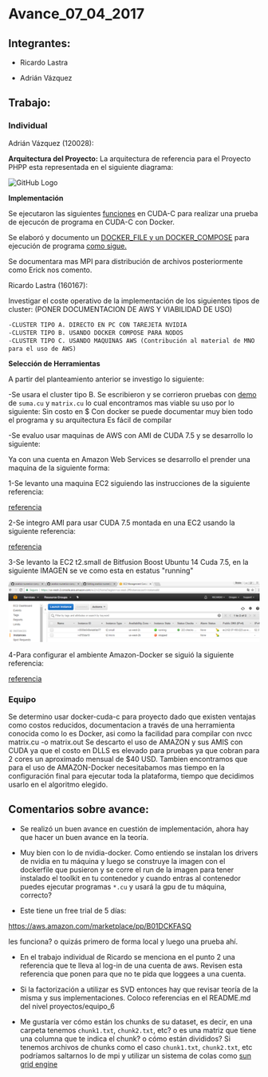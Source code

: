# Avance_07_04_2017

## Integrantes:

* Ricardo Lastra

* Adrián Vázquez

## Trabajo:

### Individual

Adrián Vázquez (120028):

__Arquitectura del Proyecto:__ La arquitectura de referencia para el Proyecto PHPP esta representada en el siguiente diagrama:

![GitHub Logo](images/ArquitecturaReferencia-v1.0.png) 


__Implementación__


Se ejecutaron las siguientes [funciones](code) en CUDA-C para realizar una prueba de ejecucón de programa en CUDA-C con Docker.

Se elaboró y documento un [DOCKER_FILE y un DOCKER_COMPOSE](docker-cuda.md) para ejecución de programa [como sigue.](ambiente)

Se documentara mas MPI para distribución de archivos posteriormente como Erick nos comento.

Ricardo Lastra (160167):

Investigar el coste operativo de la implementación de los siguientes tipos de cluster:  (PONER DOCUMENTACION DE AWS Y VIABILIDAD DE USO)

	-CLUSTER TIPO A. DIRECTO EN PC CON TAREJETA NVIDIA
	-CLUSTER TIPO B. USANDO DOCKER COMPOSE PARA NODOS
	-CLUSTER TIPO C. USANDO MAQUINAS AWS (Contribución al material de MNO para el uso de AWS)


__Selección de Herramientas__


A partir del planteamiento anterior se investigo lo siguiente:

-Se usara el cluster tipo B. Se escribieron y se corrieron pruebas con [demo](code) de `suma.cu` y `matrix.cu` lo cual encontramos mas viable su uso por lo siguiente: 
	Sin costo en $
	Con docker se puede documentar muy bien todo el programa y su arquitectura
	Es fácil de compilar

-Se evaluo usar maquinas de AWS con AMI de CUDA 7.5 y se desarrollo lo siguiente:

Ya con una cuenta en Amazon Web Services se desarrollo el prender una maquina de la siguiente forma:

1-Se levanto una maquina EC2 siguiendo las instrucciones de la siguiente referencia:

[referencia](http://docs.aws.amazon.com/AWSEC2/latest/UserGuide/launching-instance.html)

2-Se integro AMI para usar CUDA 7.5 montada en una EC2 usando la siguiente referencia:

[referencia](https://aws.amazon.com/marketplace/fulfillment?fulfillmentOptionId=single-ami&productId=df03e1dc-d2b3-40ae-b975-c223a29ce7c8&ref_=dtl_psb_continue&region=us-east-1)

3-Se levanto la EC2 t2.small de Bitfusion Boost Ubuntu 14 Cuda 7.5, en la siguiente IMAGEN se ve como esta en estatus "running"

![GitHub Logo](images/EC2_AMI_CUDA7.5.PNG) 

4-Para configurar el ambiente Amazon-Docker se siguió la siguiente referencia:

[referencia](https://docs.docker.com/machine/drivers/aws/#options)



### Equipo

Se determino usar docker-cuda-c para proyecto dado que existen ventajas como costos reducidos, documentacion a través de una herramienta conocida como lo es Docker, asi como la facilidad para compilar con nvcc matrix.cu -o matrix.out 
Se descarto el uso de AMAZON y sus AMIS con CUDA ya que el costo en DLLS es elevado para pruebas ya que cobran para 2 cores un aproximado mensual de $40 USD. 
Tambien encontramos que para el uso de AMAZON-Docker necesitabamos mas tiempo en la configuración final para ejecutar toda la plataforma, tiempo que decidimos usarlo en el algoritmo elegido.


## Comentarios sobre avance:

* Se realizó un buen avance en cuestión de implementación, ahora hay que hacer un buen avance en la teoría. 

* Muy bien con lo de nvidia-docker. Como entiendo se instalan los drivers de nvidia en tu máquina y luego se construye la imagen con el dockerfile que pusieron y se corre el run de la imagen para tener instalado el toolkit en tu contenedor y cuando entras al contenedor puedes ejecutar programas `*.cu` y usará la gpu de tu máquina, correcto?

* Este tiene un free trial de 5 días:

https://aws.amazon.com/marketplace/pp/B01DCKFASQ

les funciona? o quizás primero de forma local y luego una prueba ahí.

* En el trabajo individual de Ricardo se menciona en el punto 2 una referencia que te lleva al log-in de una cuenta de aws. Revisen esta referencia que ponen para que no te pida que loggees a una cuenta.

* Si la factorización a utilizar es SVD entonces hay que revisar teoría de la misma y sus implementaciones. Coloco referencias en el README.md del nivel proyectos/equipo_6

* Me gustaría ver cómo están los chunks de su dataset, es decir, en una carpeta tenemos `chunk1.txt`, `chunk2.txt`, etc? o es una matriz que tiene una columna que te indica el chunk? o cómo están divididos? Si tenemos archivos de chunks como el caso `chunk1.txt`, `chunk2.txt`, etc podríamos saltarnos lo de mpi y utilizar un sistema de colas como [sun grid engine](http://star.mit.edu/cluster/docs/0.93.3/guides/sge.html#)






